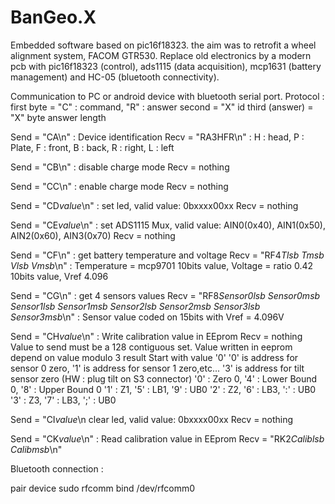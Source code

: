 # BanGeo.X
Embedded software based on pic16f18323.
the aim was to retrofit a wheel alignment system, FACOM GTR530.
Replace old electronics by a modern pcb with pic16f18323 (control), ads1115 (data acquisition), mcp1631 (battery management) and HC-05 (bluetooth connectivity).

Communication to PC or android device with bluetooth serial port.
Protocol :
first byte =  "C" : command, "R" : answer
second = "X" id
third (answer)  = "X" byte answer length
  
  Send = "CA\n"  : Device identification
  Recv = "RA3HFR\n" : H : head, P : Plate, F : front, B : back, R : right, L : left

  Send = "CB\n"  : disable charge mode
  Recv = nothing

  Send = "CC\n"  : enable charge mode
  Recv = nothing

  Send = "CD*value*\n"  : set led, valid value: 0bxxxx00xx
  Recv = nothing

  Send = "CE*value*\n"  : set ADS1115 Mux, valid value: AIN0(0x40), AIN1(0x50), AIN2(0x60), AIN3(0x70)
  Recv = nothing

  Send = "CF\n"  : get battery temperature and voltage
  Recv = "RF4*Tlsb* *Tmsb* *Vlsb* *Vmsb*\n" : Temperature = mcp9701 10bits value, Voltage = ratio 0.42 10bits value, Vref 4.096

  Send = "CG\n"  : get 4 sensors values
  Recv = "RF8*Sensor0lsb* *Sensor0msb* *Sensor1lsb* *Sensor1msb* *Sensor2lsb* *Sensor2msb* *Sensor3lsb* *Sensor3msb*\n" :
    Sensor value coded on 15bits with Vref = 4.096V

  Send = "CH*value*\n"  : Write calibration value in EEprom
  Recv = nothing
    Value to send must be a 128 contiguous set. 
    Value written in eeprom depend on value modulo 3 result 
    Start with value '0'
    '0' is address for sensor 0 zero, '1' is address for sensor 1 zero,etc...
    '3' is address for tilt sensor zero (HW : plug tilt on S3 connector)
    '0' : Zero 0, '4' : Lower Bound 0, '8' : Upper Bound 0
    '1' : Z1, '5' : LB1, '9' : UB0
    '2' : Z2, '6' : LB3, ':' : UB0
    '3' : Z3, '7' : LB3, ';' : UB0


  Send = "CI*value*\n clear led, valid value: 0bxxxx00xx
  Recv = nothing

  Send = "CK*value*\n"  : Read calibration value in EEprom
  Recv = "RK2*Caliblsb* *Calibmsb*\n" 

Bluetooth connection :

pair device
sudo rfcomm bind /dev/rfcomm0 <device address>



